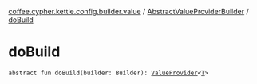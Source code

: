 [coffee.cypher.kettle.config.builder.value](../index.md) / [AbstractValueProviderBuilder](index.md) / [doBuild](./do-build.md)

# doBuild

`abstract fun doBuild(builder: Builder): `[`ValueProvider`](../../coffee.cypher.kettle.config.value/-value-provider/index.md)`<`[`T`](index.md#T)`>`